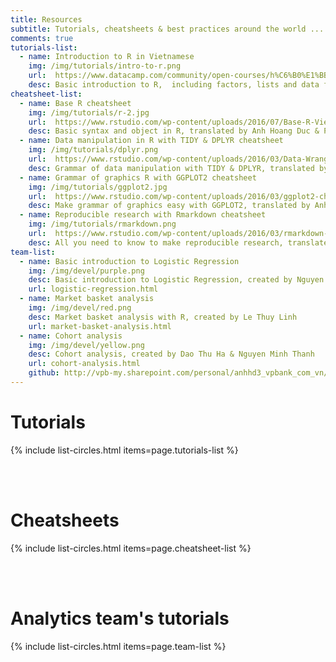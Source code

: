 ```yaml
---
title: Resources
subtitle: Tutorials, cheatsheets & best practices around the world ...
comments: true
tutorials-list:
  - name: Introduction to R in Vietnamese
    img: /img/tutorials/intro-to-r.png
    url:  https://www.datacamp.com/community/open-courses/h%C6%B0%E1%BB%9Bng-d%E1%BA%ABn-c%C6%A1-b%E1%BA%A3n-v%E1%BB%81-r
    desc: Basic introduction to R,  including factors, lists and data frames, created by Anh Hoang Duc, cooperated with DataCamp
cheatsheet-list:
  - name: Base R cheatsheet
    img: /img/tutorials/r-2.jpg
    url:  https://www.rstudio.com/wp-content/uploads/2016/07/Base-R-Vietnamese.pdf
    desc: Basic syntax and object in R, translated by Anh Hoang Duc & Pham Dinh Duc, created by RStudio
  - name: Data manipulation in R with TIDY & DPLYR cheatsheet
    img: /img/tutorials/dplyr.png
    url:  https://www.rstudio.com/wp-content/uploads/2016/03/Data-Wrangling-Cheatsheet-Vietnamese.pdf
    desc: Grammar of data manipulation with TIDY & DPLYR, translated by Anh Hoang Duc & Pham Dinh Duc, created by RStudio
  - name: Grammar of graphics R with GGPLOT2 cheatsheet
    img: /img/tutorials/ggplot2.jpg
    url:  https://www.rstudio.com/wp-content/uploads/2016/03/ggplot2-cheatsheet-2.0-Vietnamese.pdf
    desc: Make grammar of graphics easy with GGPLOT2, translated by Anh Hoang Duc & Pham Dinh Duc, created by RStudio
  - name: Reproducible research with Rmarkdown cheatsheet
    img: /img/tutorials/rmarkdown.png
    url:  https://www.rstudio.com/wp-content/uploads/2016/03/rmarkdown-cheatsheet-Vietnamese.pdf
    desc: All you need to know to make reproducible research, translated by Anh Hoang Duc & Pham Dinh Duc, created by RStudio
team-list:
  - name: Basic introduction to Logistic Regression
    img: /img/devel/purple.png
    desc: Basic introduction to Logistic Regression, created by Nguyen Hai Truong
    url: logistic-regression.html
  - name: Market basket analysis
    img: /img/devel/red.png
    desc: Market basket analysis with R, created by Le Thuy Linh
    url: market-basket-analysis.html
  - name: Cohort analysis
    img: /img/devel/yellow.png
    desc: Cohort analysis, created by Dao Thu Ha & Nguyen Minh Thanh
    url: cohort-analysis.html
	github: http://vpb-my.sharepoint.com/personal/anhhd3_vpbank_com_vn/Documents/Analytics%20tutorials/cohort_analysis.html
---
```



# Tutorials

{% include list-circles.html items=page.tutorials-list %}


<br>
<br>



# Cheatsheets

{% include list-circles.html items=page.cheatsheet-list %}


<br>
<br>



# Analytics team's tutorials

{% include list-circles.html items=page.team-list %}


<br>
<br>
